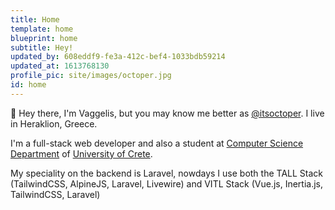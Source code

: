 ```yaml
---
title: Home
template: home
blueprint: home
subtitle: Hey!
updated_by: 608eddf9-fe3a-412c-bef4-1033bdb59214
updated_at: 1613768130
profile_pic: site/images/octoper.jpg
id: home
---
```

👋 Hey there, I'm Vaggelis, but you may know me better as [@itsoctoper](https://twitter.com/itsoctoper). I live in Heraklion, Greece.

I'm a full-stack web developer and also a student at [Computer Science Department](https://www.csd.uoc.gr/CSD/index.jsp?lang=en) of [University of Crete](http://en.uoc.gr/).

My speciality on the backend is Laravel, nowdays I use both the TALL Stack (TailwindCSS, AlpineJS, Laravel, Livewire) and VITL Stack (Vue.js, Inertia.js, TailwindCSS, Laravel)